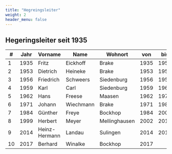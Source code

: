 ```yaml
---
title: "Hegreingsleiter"
weight: 2
header_menu: false
---
```


## Hegeringsleiter seit 1935

|#|Jahr|Vorname|Name|Wohnort|von|bis|Jahre|
|-|----|-------|----|-------|---|---|-----|
1|1935|Fritz|Eickhoff|Brake|1935|1953|18
2|1953|Dietrich|Heineke|Brake|1953|1956|3
3|1956|Friedrich|Schweers|Siedenburg|1956|1959|3
4|1959|Karl|Carl|Siedenburg|1959|1962|3
5|1962|Hans|Freese|Maasen|1962|1971|9
6|1971|Johann|Wiechmann|Brake|1971|1984|13
7|1984|Günther|Freye|Bockhop|1984|2002|18
8|1999|Herbert|Meyer|Mellinghausen|2002|2014|12
9|2014|Heinz-Hermann|Landau|Sulingen|2014|2017|3
10|2017|Berhard|Winalke|Bockhop|2017||